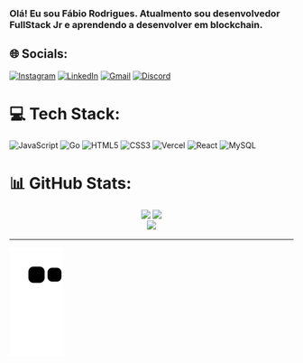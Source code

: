 ### Olá! Eu sou Fábio Rodrigues. Atualmento sou desenvolvedor FullStack Jr e aprendendo a desenvolver em blockchain.


## 🌐 Socials:
[![Instagram](https://img.shields.io/badge/-Instagram-%23E4405F?style=for-the-badge&logo=instagram&logoColor=white)](https://instagram.com/fabio_frr)  [![LinkedIn](https://img.shields.io/badge/-LinkedIn-%230077B5?style=for-the-badge&logo=linkedin&logoColor=white)](https://linkedin.com/in/rochafrr) [![Gmail](https://img.shields.io/badge/-Gmail-%23333?style=for-the-badge&logo=gmail&logoColor=white)](mailto:rochafrr02@gmail.com) [![Discord](https://img.shields.io/badge/Discord-7289DA?style=for-the-badge&logo=discord&logoColor=white)](htttps://discord.gg/fabiorocha) 

# 💻 Tech Stack:
![JavaScript](https://img.shields.io/badge/javascript-%23323330.svg?style=for-the-badge&logo=javascript&logoColor=%23F7DF1E) ![Go](https://img.shields.io/badge/go-%2300ADD8.svg?style=for-the-badge&logo=go&logoColor=white) ![HTML5](https://img.shields.io/badge/html5-%23E34F26.svg?style=for-the-badge&logo=html5&logoColor=white) ![CSS3](https://img.shields.io/badge/css3-%231572B6.svg?style=for-the-badge&logo=css3&logoColor=white) ![Vercel](https://img.shields.io/badge/vercel-%23000000.svg?style=for-the-badge&logo=vercel&logoColor=white) ![React](https://img.shields.io/badge/react-%2320232a.svg?style=for-the-badge&logo=react&logoColor=%2361DAFB) ![MySQL](https://img.shields.io/badge/mysql-%2300f.svg?style=for-the-badge&logo=mysql&logoColor=white)
# 📊 GitHub Stats:
<div align="center">
<img width="700px" src="https://github-readme-stats.vercel.app/api?username=rochafrr&show_icons=true&theme=dracula&include_all_commits=true&count_private=true"/>
<img width="700px" src="https://github-readme-streak-stats.herokuapp.com/?user=rochafrr&theme=dark&hide_border=false"/><br>
<img width="700px" src="https://github-readme-stats.vercel.app/api/top-langs/?username=rochafrr&layout=compact&langs_count=7&theme=dracula"/>

</div>

---
![Snake animation](https://github.com/rafaballerini/rafaballerini/blob/output/github-contribution-grid-snake.svg)


